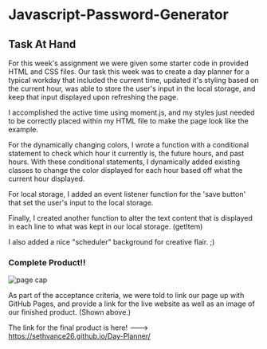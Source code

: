 # Javascript-Password-Generator

## Task At Hand

For this week's assignment we were given some starter code in provided HTML and CSS files. Our task this week was to create a day planner for a typical workday that included the current time, updated it's styling based on the current hour, was able to store the user's input in the local storage, and keep that input displayed upon refreshing the page.

I accomplished the active time using moment.js, and my styles just needed to be correctly placed within my HTML file to make the page look like the example. 

For the dynamically changing colors, I wrote a function with a conditional statement to check which hour it currently is, the future hours, and past hours. With these conditional statements, I dynamically added existing classes to change the color displayed for each hour based off what the current hour displayed. 

For local storage, I added an event listener function for the 'save button' that set the user's input to the local storage. 

Finally, I created another function to alter the text content that is displayed in each line to what was kept in our local storage. (getItem)

I also added a nice "scheduler" background for creative flair. ;)



### Complete Product!!

![page cap](https://user-images.githubusercontent.com/76290048/112737096-3d9e8a80-8f2e-11eb-8f33-53d1c58a472c.PNG)



As part of the acceptance criteria, we were told to link our page up with GitHub Pages, and provide a link for the live website as well as an image of our finished product. (Shown above.)

The link for the final product is here! ---> https://sethvance26.github.io/Day-Planner/